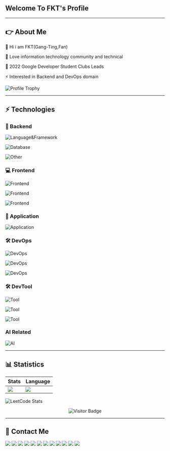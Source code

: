## Welcome To FKT's Profile

----

## 👉 About Me

🤚 Hi i am FKT(Gang-Ting,Fan)

🎲 Love information technology community and technical

💛 2022 Google Developer Student Clubs Leads

⚡ Interested in Backend and DevOps domain

![Profile Trophy](https://github-profile-trophy.vercel.app/?username=fan9704)

----

## ⚡ Technologies

### 🌟 Backend

![Language&Framework](https://go-skill-icons.vercel.app/api/icons?i=py,fastapi,django,java,spring,nodejs,ts,express,go&theme=dark)

![Database](https://go-skill-icons.vercel.app/api/icons?i=mysql,postgres,redis,firebase,sqlite,elasticsearch,mongodb,sqlserver&theme=dark)

![Other](https://go-skill-icons.vercel.app/api/icons?i=grafana,graphql,prometheus,selenium,hibernate,swagger,grpc,junit,pytest&theme=dark)

### 💻 Frontend

![Frontend](https://go-skill-icons.vercel.app/api/icons?i=vue,angular,npm,yarn,pnpm,bootstrap,electron,vite,vuetify&theme=dark)

![Frontend](https://go-skill-icons.vercel.app/api/icons?i=css,vercel,netlify,chartjs,codepen,githubpages,html,htmx,json&theme=dark)

![Frontend](https://go-skill-icons.vercel.app/api/icons?i=jwt,materialui,&theme=dark)

### 📱 Application

![Application](https://go-skill-icons.vercel.app/api/icons?i=flutter,dart,firebase,supabase,googleanalytics&theme=dark)

### 🛠️ DevOps

![DevOps](https://go-skill-icons.vercel.app/api/icons?i=docker,kubernetes,githubactions,bash,linux,ubuntu,gcp,terraform,heroku&theme=dark)

![DevOps](https://go-skill-icons.vercel.app/api/icons?i=proxmox,lxc,vmwareworkstation,aws,virtualbox,wsl,bigquery,helm,ansible&theme=dark)

![DevOps](https://go-skill-icons.vercel.app/api/icons?i=tmux,kafka,rabbitmq,debian,htop,cloudflare,ngrok,nginx,kibana&theme=dark)

### 🛠️ DevTool

![Tool](https://go-skill-icons.vercel.app/api/icons?i=vscode,visualstudio,idea,pycharm,webstorm,androidstudio,arduino,postman,sketchup&theme=dark)

![Tool](https://go-skill-icons.vercel.app/api/icons?i=git,github,gitlab,bitbucket,maven,notepadpp,sublime,terminal,figma&theme=dark)

![Tool](https://go-skill-icons.vercel.app/api/icons?i=googleappsscript,opensource,jira,jupyter,kde,sonarqube,miro,gradle&theme=dark)

### AI Related

![AI](https://go-skill-icons.vercel.app/api/icons?i=microsoftcopilot,ollama,huggingface,kaggle,langchain,chatgpt,streamlit,gemini,claude,githubcopilot&theme=dark)

----

## 📊 Statistics

| Stats | Language |
| --- | --- |
| ![](https://github-readme-stats.vercel.app/api?username=fan9704&count_private=true&show_icons=true&theme=gotham&include_all_commits=true) | ![](https://github-readme-stats.vercel.app/api/top-langs/?username=fan9704&theme=gotham&layout=compact) |

![LeetCode Stats](https://leetcard.jacoblin.cool/fan9704?theme=light&font=Roboto&ext=heatmap)

<span align="center">

![Visitor Badge](https://visitor-badge.laobi.icu/badge?page_id=fan9704.fan9704)

</span>

----

## 👨 Contact Me

[![](https://img.shields.io/badge/website-000000?style=for-the-badge&logo=About.me&logoColor=white)](https://fkt0207.xyz)
[![](https://img.shields.io/badge/Gmail-D14836?style=for-the-badge&logo=gmail&logoColor=white)](mailto:gangtingfan0207@gmail.com)
[![](https://img.shields.io/badge/Discord-7289DA?style=for-the-badge&logo=discord&logoColor=white)](https://discord.gg/2k7SbzeByJ)
[![](https://img.shields.io/badge/Stackoverflow-FFA116?style=for-the-badge&logo=Stackoverflow&logoColor=white)](https://stackoverflow.com/users/18726758/fkt)
[![](https://img.shields.io/badge/-LeetCode-FFA116?style=for-the-badge&logo=LeetCode&logoColor=black)](https://leetcode.com/fan9704/)
[![](https://img.shields.io/badge/Qwiklabs-EEC70E?style=for-the-badge&logo=Qwiklabs&logoColor=white)](https://www.cloudskillsboost.google/public_profiles/2192f42f-459d-4169-88b5-903944e66697)
[![](https://img.shields.io/badge/Facebook-1877F2?style=for-the-badge&logo=facebook&logoColor=white)](https://www.facebook.com/tim.frank.969/)
[![](https://img.shields.io/badge/LinkedIn-0077B5?style=for-the-badge&logo=linkedin&logoColor=white)](https://www.linkedin.com/in/gang-ting-fan-95885920a/)
[![](https://img.shields.io/badge/GitHub-100000?style=for-the-badge&logo=github&logoColor=white)](https://github.com/fan9704)
[![](https://img.shields.io/badge/Instagram-E4405F?style=for-the-badge&logo=instagram&logoColor=white)](https://www.instagram.com/fkt0207/)
[![](https://img.shields.io/badge/GitLab-330F63?style=for-the-badge&logo=gitlab&logoColor=white)](https://gitlab.com/fan9704)
[![](https://img.shields.io/badge/Medium-000000?style=for-the-badge&logo=Medium&logoColor=white)](https://medium.com/@cxz123499)
